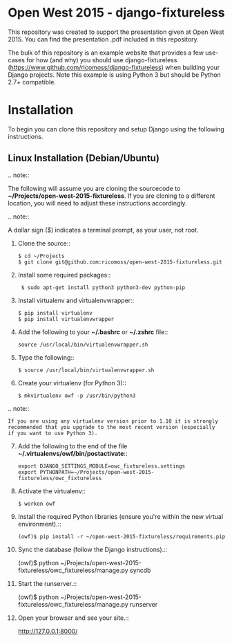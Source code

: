Open West 2015 - django-fixtureless
===================================

This repository was created to support the presentation given at Open West 2015.  You can find the presentation .pdf included in this repository.

The bulk of this repository is an example website that provides a few use-cases for how (and why) you should use django-fixtureless (https://www.github.com/ricomoss/django-fixtureless) when building your Django projects.  Note this example is using Python 3 but should be Python 2.7+ compatible.

Installation
============

To begin you can clone this repository and setup Django using the following instructions.

Linux Installation (Debian/Ubuntu)
----------------------------------

.. note::

   The following will assume you are cloning the sourcecode to **~/Projects/open-west-2015-fixtureless**.  If you are cloning to a different location, you will need to adjust these instructions accordingly.

.. note::

   A dollar sign ($) indicates a terminal prompt, as your user, not root.

1.  Clone the source::

        $ cd ~/Projects
        $ git clone git@github.com:ricomoss/open-west-2015-fixtureless.git

2. Install some required packages::

        $ sudo apt-get install python3 python3-dev python-pip

3.  Install virtualenv and virtualenvwrapper::

        $ pip install virtualenv
        $ pip install virtualenvwrapper

4.  Add the following to your **~/.bashrc** or **~/.zshrc** file::

        source /usr/local/bin/virtualenvwrapper.sh

5.  Type the following::

        $ source /usr/local/bin/virtualenvwrapper.sh

6.  Create your virtualenv (for Python 3)::

        $ mkvirtualenv owf -p /usr/bin/python3


.. note::

    If you are using any virtualenv version prior to 1.10 it is strongly
    recommended that you upgrade to the most recent version (especially
    if you want to use Python 3).

7.  Add the following to the end of the file
    **~/.virtualenvs/owf/bin/postactivate**::

        export DJANGO_SETTINGS_MODULE=owc_fixtureless.settings
        export PYTHONPATH=~/Projects/open-west-2015-fixtureless/owc_fixtureless

8.  Activate the virtualenv::

        $ workon owf

9.  Install the required Python libraries (ensure you're within the new virtual environment).::

        (owf)$ pip install -r ~/open-west-2015-fixtureless/requirements.pip

10.  Sync the database (follow the Django instructions).::

        (owf)$ python ~/Projects/open-west-2015-fixtureless/owc_fixtureless/manage.py syncdb
        
11.  Start the runserver.::

        (owf)$ python ~/Projects/open-west-2015-fixtureless/owc_fixtureless/manage.py runserver
        
12.  Open your browser and see your site.::

        http://127.0.0.1:8000/
